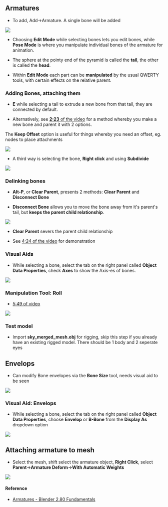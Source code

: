 

## Armatures

- To add, Add->Armature. A single bone will be added

![](add.PNG)

- Choosing **Edit Mode** while selecting bones lets you edit bones, while **Pose Mode** is where you manipulate individual bones of the armature for animation.

- The sphere at the pointy end of the pyramid is called the **tail**, the other is called the **head**. 

- Within **Edit Mode** each part can be **manipulated** by the usual QWERTY tools, with certain effects on the relative parent.


### Adding Bones, attaching them

- **E** while selecting a tail to extrude a new bone from that tail, they are connected by default.

- Alternatively, see [**2:23** of the video](https://youtu.be/cZ3o5tjO51s?si=dYiJF9KuX88VHI--&t=152) for a method whereby you make a new bone and parent it with 2 options.

The **Keep Offset** option is useful for things whereby you need an offset, eg. nodes to place attachments

![](parenting_bone_options.PNG)

- A third way is selecting the bone, **Right click** and using **Subdivide**

![](bone_subdiv.PNG)

### Delinking bones

- **Alt-P**, or **Clear Parent**, presents 2 methods: **Clear Parent** and **Disconnect Bone**

- **Disconnect Bone** allows you to move the bone away from it's parent's tail, but **keeps the parent child relationship**.

![](disconnect_bone.PNG)

- **Clear Parent** severs the parent child relationship

- See [4:24 of the video](https://youtu.be/cZ3o5tjO51s?si=MPH9syINsqjqhXL9&t=264) for demonstration

### Visual Aids

- While selecting a bone, select the tab on the right panel called **Object Data Properties**, check **Axes** to show the Axis-es of bones.

![](display.PNG)

### Manipulation Tool: Roll

- [5:49 of video](https://youtu.be/cZ3o5tjO51s?si=at3rO4cUe_T_dWe6&t=347)

![](roll.PNG)

### Test model 

- Import **sky_merged_mesh.obj** for rigging, skip this step if you already have an existing rigged model. There should be 1 body and 2 seperate eyes


## Envelops

- Can modify Bone envelopes via the **Bone Size** tool, needs visual aid to be seen

![](bonesize.PNG)

### Visual Aid: Envelops

- While selecting a bone, select the tab on the right panel called **Object Data Properties**, choose **Envelop** or **B-Bone** from the **Display As** dropdown option

![](bbone.PNG)

## Attaching armature to mesh

- Select the mesh, shift select the armature object, **Right Click**, select **Parent**->**Armature Deform**->**With Automatic Weights**

![](armature_deform.PNG)

#### Reference

- [Armatures - Blender 2.80 Fundamentals](https://www.youtube.com/watch?v=cZ3o5tjO51s&list=PLa1F2ddGya_-UvuAqHAksYnB0qL9yWDO6&index=30)